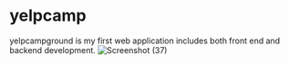 # yelpcamp
yelpcampground is my first web application includes both front end and backend development.
![Screenshot (37)](https://user-images.githubusercontent.com/78617043/118142332-e5f9a700-b427-11eb-9cbe-4054fc63241f.png)
